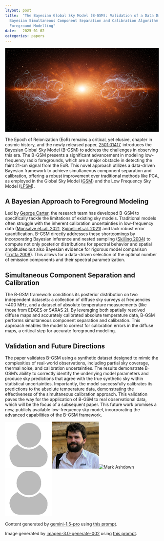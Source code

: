 ```yaml
---
layout: post
title:  "The Bayesian Global Sky Model (B-GSM): Validation of a Data Driven
  Bayesian Simultaneous Component Separation and Calibration Algorithm for EoR
  Foreground Modelling"
date:   2025-01-02
categories: papers
---
```

![AI generated image](/assets/images/posts/2025-01-02-2501.01417.png)

<!-- BEGINNING OF GENERATED POST -->
The Epoch of Reionization (EoR) remains a critical, yet elusive, chapter in cosmic history, and the newly released paper, [2501.01417](https://arxiv.org/abs/2501.01417), introduces the Bayesian Global Sky Model (B-GSM) to address the challenges in observing this era.  The B-GSM presents a significant advancement in modeling low-frequency radio foregrounds, which are a major obstacle in detecting the faint 21-cm signal from the EoR.  This novel approach utilizes a data-driven Bayesian framework to achieve simultaneous component separation and calibration, offering a robust improvement over traditional methods like PCA, as employed in the Global Sky Model ([GSM](https://doi.org/10.1111/j.1365-2966.2008.13376.x)) and the Low Frequency Sky Model ([LFSM](https://doi.org/10.1093/mnras/stx1136)).

## A Bayesian Approach to Foreground Modeling

Led by [George Carter](/assets/group/images/george_carter.jpg), the research team has developed B-GSM to specifically tackle the limitations of existing sky models.  Traditional models often struggle with the inherent calibration uncertainties in low-frequency data ([Monsalve et~al. 2021](https://doi.org/10.3847/1538-4357/abd558), [Spinelli et~al. 2021](https://doi.org/10.1093/mnras/stab1363)) and lack robust error quantification. B-GSM directly addresses these shortcomings by incorporating Bayesian inference and nested sampling ([Skilling 2004](https://doi.org/10.1063/1.1835238)) to compute not only posterior distributions for spectral behavior and spatial amplitudes but also Bayesian evidence for rigorous model comparison ([Trotta 2008](https://doi.org/10.1080/00107510802066753)). This allows for a data-driven selection of the optimal number of emission components and their spectral parametrization.  

## Simultaneous Component Separation and Calibration

The B-GSM framework conditions its posterior distribution on two independent datasets: a collection of diffuse sky surveys at frequencies <400 MHz, and a dataset of absolute temperature measurements (like those from EDGES or SARAS 2). By leveraging both spatially resolved diffuse maps and accurately calibrated absolute temperature data, B-GSM performs simultaneous component separation and calibration.  This approach enables the model to correct for calibration errors in the diffuse maps, a critical step for accurate foreground modeling.

## Validation and Future Directions

The paper validates B-GSM using a synthetic dataset designed to mimic the complexities of real-world observations, including partial sky coverage, thermal noise, and calibration uncertainties. The results demonstrate B-GSM’s ability to correctly identify the underlying model parameters and produce sky predictions that agree with the true synthetic sky within statistical uncertainties. Importantly, the model successfully calibrates its predictions to the absolute temperature data, demonstrating the effectiveness of the simultaneous calibration approach. This validation paves the way for the application of B-GSM to real observational data, which will be the focus of a subsequent paper. This future work promises a new, publicly available low-frequency sky model, incorporating the advanced capabilities of the B-GSM framework.

<!-- END OF GENERATED POST -->

<img src="/assets/images/user.png" alt="George Carter" style="width: auto; height: 16vw;"><img src="/assets/group/images/will_handley.jpg" alt="Will Handley" style="width: auto; height: 16vw;"><img src="https://www.phy.cam.ac.uk/sites/default/files/styles/inline/public/images/profile/dr_mark_ashdown.png?itok=rkun0buR" alt="Mark Ashdown" style="width: auto; height: 16vw;"><img src="/assets/images/user.png" alt="Nima Razavi-Ghods" style="width: auto; height: 16vw;">

Content generated by [gemini-1.5-pro](https://deepmind.google/technologies/gemini/) using [this prompt](/prompts/content/2025-01-02-2501.01417.txt).

Image generated by [imagen-3.0-generate-002](https://deepmind.google/technologies/gemini/) using [this prompt](/prompts/images/2025-01-02-2501.01417.txt).

